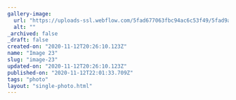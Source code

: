 ```yaml
---
gallery-image:
  url: "https://uploads-ssl.webflow.com/5fad677063fbc94ac6c53f49/5fad9a60ab11b72491ba87f1_IMG_3500.jpg"
  alt: ""
_archived: false
_draft: false
created-on: "2020-11-12T20:26:10.123Z"
name: "Image 23"
slug: "image-23"
updated-on: "2020-11-12T20:26:10.123Z"
published-on: "2020-11-12T22:01:33.709Z"
tags: "photo"
layout: "single-photo.html"
---
```



